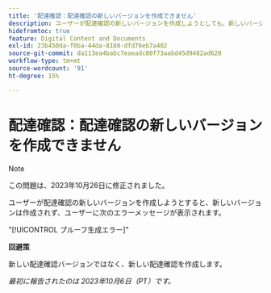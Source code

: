 ```yaml
---
title: '配達確認：配達確認の新しいバージョンを作成できません'
description: ユーザーが配達確認の新しいバージョンを作成しようとしても、新しいバージョンは作成されず、ユーザーにエラーメッセージが表示されます。
hidefromtoc: true
feature: Digital Content and Documents
exl-id: 23b450da-f0ba-44da-8188-dfd76eb7a402
source-git-commit: da113ea4babc7eaeadc80f73aabd45d9482ad620
workflow-type: tm+mt
source-wordcount: '91'
ht-degree: 15%

---
```


# 配達確認：配達確認の新しいバージョンを作成できません

>[!NOTE]
>
>この問題は、2023年10月26日に修正されました。

ユーザーが配達確認の新しいバージョンを作成しようとすると、新しいバージョンは作成されず、ユーザーに次のエラーメッセージが表示されます。

&quot;[!UICONTROL プルーフ生成エラー]&quot;

**回避策**

新しい配達確認バージョンではなく、新しい配達確認を作成します。

_最初に報告されたのは 2023年10月6日（PT）です。_
